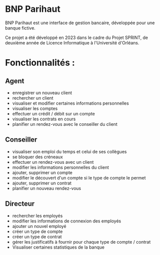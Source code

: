 # BNP Parihaut

BNP Parihaut est une interface de gestion bancaire, développée pour une banque fictive. 

Ce projet a été développé en 2023 dans le cadre du Projet SPRINT, de deuxième année de Licence Informatique à l'Université d'Orléans.

# Fonctionnalités :

## Agent 
- enregistrer un nouveau client
- rechercher un client
- visualiser et modifier certaines informations personnelles
- visualiser les comptes
- effectuer un crédit / débit sur un compte
- visualiser les contrats en cours
- planifier un rendez-vous avec le conseiller du client

## Conseiller
- visualiser son emploi du temps et celui de ses collègues
- se bloquer des créneaux 
- effectuer un rendez-vous avec un client
- modifier les informations personnelles du client
- ajouter, supprimer un compte
- modifier le découvert d'un compte si le type de compte le permet
- ajouter, supprimer un contrat
- planifier un nouveau rendez-vous

## Directeur
- rechercher les employés
- modifier les informations de connexion des employés
- ajouter un nouvel employé
- créer un type de compte
- créer un type de contrat
- gérer les justificatifs à fournir pour chaque type de compte / contrat
- Visualiser certaines statistiques de la banque